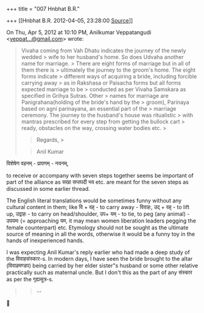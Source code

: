 +++
title = "007 Hnbhat B.R."

+++
[[Hnbhat B.R.	2012-04-05, 23:28:00 [Source](https://groups.google.com/g/samskrita/c/QDPlJBgQEig)]]



On Thu, Apr 5, 2012 at 10:10 PM, Anilkumar Veppatangudi \<[veppat...@gmail.com]()\> wrote:  

> Vivaha coming from Vah Dhatu indicates the journey of the newly wedded > wife to her husband's home. So does Udvaha another name for marriage. > There are eight forms of marriage but in all of them there is > ultimately the journey to the groom's home. The eight forms indicate > different ways of acquiring a bride, including forcible carrying away > as in Rakshasa or Paisacha forms but all forms expected marriage to be > conducted as per Vivaha Samskara as specified in Grihya Sutras. Other > names for marriage are Panigrahana(holding of the bride's hand by the > groom), Parinaya based on agni parinayana, an essential part of the > marriage ceremony. The journey to the husband's house was ritualistic > with mantras prescribed for every step from getting the bullock cart > ready, obstacles on the way, crossing water bodies etc. >
> 
> > Regards, >
> 
> > 
> > Anil Kumar  
>   
> > 
> > 
> > 
> > 
> > 

  

विशेषेण वहनम् - प्रापणम् - नयनम्,

  

to receive or accompany with seven steps together seems be important of part of the alliance as सखा सप्तपदी भव etc. are meant for the seven steps as discussed in some earlier thread.

  

The English literal translations would be sometimes funny without any cultural content in them; like वि + वह् - to carry away - विवाहः, उद् + वह् - to lift up, उद्वाहः - to carry on head/shoulder, उप+ यम् - to tie, to peg (any animal) - उपयमः (= approaching यम, it may mean women liberation leaders pegging the female counterpart) etc. Etymology should not be sought as the ultimate source of meaning in all the words, otherwise it would be a funny toy in the hands of inexperienced hands.

  

I was expecting Anil Kumar's reply earlier who had made a deep study of the विवाहसंस्कार-s. In modern days, I have seen the bride brought to the altar (विवाहमण्डप) being carried by her elder sister"s husband or some other relative practically such as maternal uncle. But I don't this as the part of any संस्कार as per the गृह्यसूत्र-s.

  

  

  



> 
> > 
> > 
> > --
> > 
> > 
> > 




